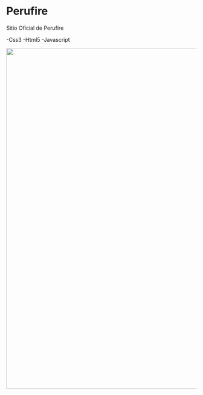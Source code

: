 # Perufire
Sitio Oficial de Perufire

-Css3
-Html5
-Javascript

 <p align="center"> <img src="img/perufire.png" width="900"/></p>
